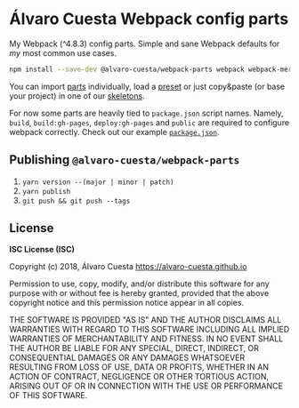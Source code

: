 # Álvaro Cuesta Webpack config parts

My Webpack (^4.8.3) config parts. Simple and sane Webpack defaults for _my_
most common use cases.

```sh
npm install --save-dev @alvaro-cuesta/webpack-parts webpack webpack-merge webpack-cli webpack-serve react-hot-loader
```

You can import [parts](lib/parts.js) individually, load a [preset](lib/index.js)
or just copy&paste (or base your project) in one of our [skeletons](skeletons).

For now some parts are heavily tied to `package.json` script names. Namely,
`build`, `build:gh-pages`, `deploy:gh-pages` and `public` are required to
configure webpack correctly. Check out our example [`package.json`](skeletons/spa/package.json).

## Publishing `@alvaro-cuesta/webpack-parts`

1. `yarn version --(major | minor | patch)`
2. `yarn publish`
3. `git push && git push --tags`

## License

**ISC License (ISC)**

Copyright (c) 2018, Álvaro Cuesta <https://alvaro-cuesta.github.io>

Permission to use, copy, modify, and/or distribute this software for any purpose with or without fee is hereby granted, provided that the above copyright notice and this permission notice appear in all copies.

THE SOFTWARE IS PROVIDED "AS IS" AND THE AUTHOR DISCLAIMS ALL WARRANTIES WITH REGARD TO THIS SOFTWARE INCLUDING ALL IMPLIED WARRANTIES OF MERCHANTABILITY AND FITNESS. IN NO EVENT SHALL THE AUTHOR BE LIABLE FOR ANY SPECIAL, DIRECT, INDIRECT, OR CONSEQUENTIAL DAMAGES OR ANY DAMAGES WHATSOEVER RESULTING FROM LOSS OF USE, DATA OR PROFITS, WHETHER IN AN ACTION OF CONTRACT, NEGLIGENCE OR OTHER TORTIOUS ACTION, ARISING OUT OF OR IN CONNECTION WITH THE USE OR PERFORMANCE OF THIS SOFTWARE.
